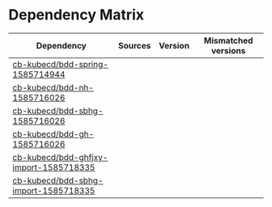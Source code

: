 # Dependency Matrix

Dependency | Sources | Version | Mismatched versions
---------- | ------- | ------- | -------------------
[cb-kubecd/bdd-spring-1585714944](https://github.com/cb-kubecd/bdd-spring-1585714944.git) |  | []() | 
[cb-kubecd/bdd-nh-1585716026](https://github.com/cb-kubecd/bdd-nh-1585716026.git) |  | []() | 
[cb-kubecd/bdd-sbhg-1585716026](https://github.com/cb-kubecd/bdd-sbhg-1585716026.git) |  | []() | 
[cb-kubecd/bdd-gh-1585716026](https://github.com/cb-kubecd/bdd-gh-1585716026.git) |  | []() | 
[cb-kubecd/bdd-ghfjxy-import-1585718335](https://github.com/cb-kubecd/bdd-ghfjxy-import-1585718335.git) |  | []() | 
[cb-kubecd/bdd-sbhg-import-1585718335](https://github.com/cb-kubecd/bdd-sbhg-import-1585718335.git) |  | []() | 
